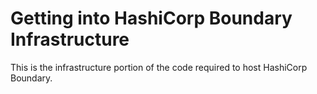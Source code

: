 # Getting into HashiCorp Boundary Infrastructure

This is the infrastructure portion of the code required to host HashiCorp Boundary.